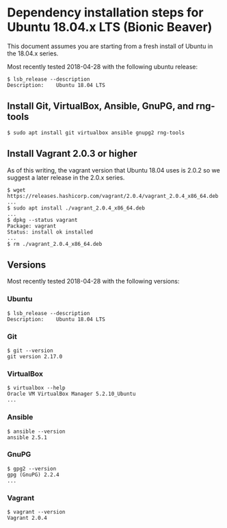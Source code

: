 # Dependency installation steps for Ubuntu 18.04.x LTS (Bionic Beaver)

This document assumes you are starting from a fresh install of Ubuntu in the 18.04.x series.

Most recently tested 2018-04-28 with the following ubuntu release:

```
$ lsb_release --description
Description:	Ubuntu 18.04 LTS
```



## Install Git, VirtualBox, Ansible, GnuPG, and rng-tools

```
$ sudo apt install git virtualbox ansible gnupg2 rng-tools
```



## Install Vagrant 2.0.3 or higher

As of this writing, the vagrant version that Ubuntu 18.04 uses is 2.0.2 so we suggest a later
release in the 2.0.x series.

```
$ wget https://releases.hashicorp.com/vagrant/2.0.4/vagrant_2.0.4_x86_64.deb
...
$ sudo apt install ./vagrant_2.0.4_x86_64.deb
...
$ dpkg --status vagrant
Package: vagrant
Status: install ok installed
...
$ rm ./vagrant_2.0.4_x86_64.deb
```




## Versions

Most recently tested 2018-04-28 with the following versions:


### Ubuntu

```
$ lsb_release --description
Description:	Ubuntu 18.04 LTS
```


### Git

```
$ git --version
git version 2.17.0
```


### VirtualBox

```
$ virtualbox --help
Oracle VM VirtualBox Manager 5.2.10_Ubuntu
...
```


### Ansible

```
$ ansible --version
ansible 2.5.1
```


### GnuPG

```
$ gpg2 --version
gpg (GnuPG) 2.2.4
...
```


### Vagrant

```
$ vagrant --version
Vagrant 2.0.4
```
